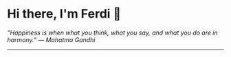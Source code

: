<h1>Hi there, I'm Ferdi 👋</h1>

<p><em>
  "Happiness is when what you think, what you say, and what you do are in harmony." — Mahatma Gandhi
</em></p>

---
